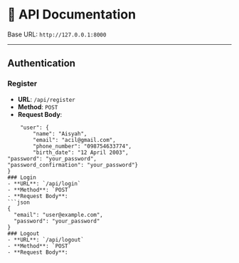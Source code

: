 # 📘 API Documentation

Base URL: `http://127.0.0.1:8000`

---

## Authentication

### Register
- **URL**: `/api/register`
- **Method**: `POST`
- **Request Body**:
```json{
    "user": {
        "name": "Aisyah",
        "email": "acil@gmail.com",
        "phone_number": "098754633774",
        "birth_date": "12 April 2003",
"password": "your_password",
"password_confirmation": "your_password"}
}
### Login
- **URL**: `/api/login`
- **Method**: `POST`
- **Request Body**:
```json
{
  "email": "user@example.com",
  "password": "your_password"
}
### Logout
- **URL**: `/api/logout`
- **Method**: `POST`
- **Request Body**:
